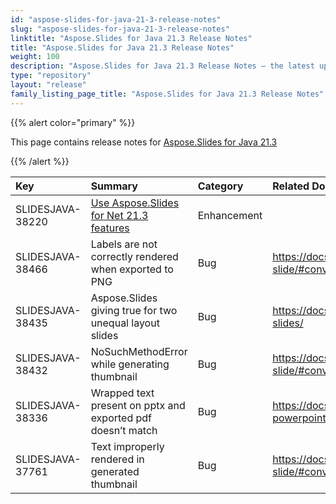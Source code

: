 ```yaml
---
id: "aspose-slides-for-java-21-3-release-notes"
slug: "aspose-slides-for-java-21-3-release-notes"
linktitle: "Aspose.Slides for Java 21.3 Release Notes"
title: "Aspose.Slides for Java 21.3 Release Notes"
weight: 100
description: "Aspose.Slides for Java 21.3 Release Notes – the latest updates and fixes."
type: "repository"
layout: "release"
family_listing_page_title: "Aspose.Slides for Java 21.3 Release Notes"
---
```


{{% alert color="primary" %}} 

This page contains release notes for [Aspose.Slides for Java 21.3](https://releases.aspose.com/java/repo/com/aspose/aspose-slides/21.3/)

{{% /alert %}} 

|**Key**|**Summary**|**Category**|**Related Documentation**|
| :- | :- | :- | :- |
|SLIDESJAVA-38220|[Use Aspose.Slides for Net 21.3 features](/slides/net/release-notes/2021/aspose-slides-for-net-21-3-release-notes/)|Enhancement| |
|SLIDESJAVA-38466|Labels are not correctly rendered when exported to PNG|Bug|https://docs.aspose.com/slides/java/convert-slide/#convert-slide-to-bitmap|
|SLIDESJAVA-38435|Aspose.Slides giving true for two unequal layout slides|Bug|https://docs.aspose.com/slides/java/compare-slides/|
|SLIDESJAVA-38432|NoSuchMethodError while generating thumbnail|Bug|https://docs.aspose.com/slides/java/convert-slide/#convert-slide-to-bitmap|
|SLIDESJAVA-38336|Wrapped text present on pptx and exported pdf doesn’t match|Bug|https://docs.aspose.com/slides/java/convert-powerpoint-ppt-and-pptx-to-pdf/|
|SLIDESJAVA-37761|Text improperly rendered in generated thumbnail|Bug|https://docs.aspose.com/slides/java/convert-slide/#convert-slide-to-bitmap

